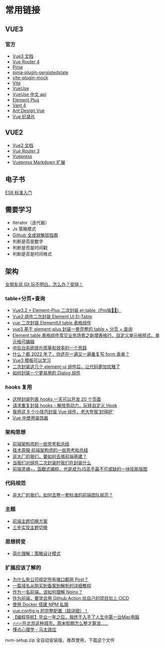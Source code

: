 # 常用链接

## VUE3

### 官方

- [Vue3 文档](https://cn.vuejs.org/)
- [Vue Router 4](https://router.vuejs.org/zh/index.html)
- [Pinia](https://pinia.vuejs.org/zh/index.html)
- [pinia-plugin-persistedstate](https://prazdevs.github.io/pinia-plugin-persistedstate/)
- [vite-plugin-mock](https://github.com/vbenjs/vite-plugin-mock/blob/HEAD/README.zh_CN.md)
- [Vite](https://cn.vitejs.dev/)
- [VueUse](https://vueuse.org/)
- [VueUse 中文 api](https://blog.csdn.net/qq_28550263/article/details/122138846)
- [Element Plus](https://element-plus.org/zh-CN/#/zh-CN)
- [Vant 4](https://vant-contrib.gitee.io/vant/v4/#/zh-CN)
- [Ant Design Vue](https://www.antdv.com/components/overview-cn/)
- [Vue 纪录片](https://www.bilibili.com/video/BV1L7411M7Ut/)

## VUE2

- [Vue2 文档](https://v2.cn.vuejs.org/)
- [Vue Router 3](https://v3.router.vuejs.org/zh/)
- [Vuepress](https://vuepress.vuejs.org/zh/)
- [Vuepress Markdown 扩展](https://vuepress.vuejs.org/zh/guide/markdown.html)

## 电子书

[ES6 标准入门](https://es6.ruanyifeng.com/)

## 需要学习

- Iterator（迭代器）
- Js 策略模式
- [Github 全成就解锁指南](https://juejin.cn/post/7156466154226057230)
- 判断是否是数字
- 判断是否是时间戳
- 判断是否是时间格式

## 架构

[女朋友说 Git 玩不明白，怎么办？安排！](https://juejin.cn/post/7131713973572861966)

### table+分页+查询

- [Vue3.2 + Element-Plus 二次封装 el-table（Pro版🚀🚀）](https://juejin.cn/post/7166068828202336263)
- [Vue2 组件二次封装 Element UI El-Table](https://juejin.cn/post/7138993619955908638)
- [vue 二次封装 ElementUI table 表格组件](https://juejin.cn/post/7099270336557875214)
- [vue3 基于 element-plus 封装一套完整的 table + 分页 + 查询](https://juejin.cn/post/7132755214108459015)
- [Element table 表格组件常见业务场景之新增表格行、自定义单元格样式、单元格可编辑](https://juejin.cn/post/7138829823924764708)
- [中后台系统提升质量和效率的一个思路](https://juejin.cn/post/7158947795087409183)
- [什么？都 2022 年了，你还在一遍又一遍重复写 form 表单？](https://juejin.cn/post/7122344763403010055)
- [Vue3 模板可以学习](https://gitee.com/un-pany/v3-admin-vite)
- [二次封装这几个 element-ui 组件后，让代码更加优雅了](https://juejin.cn/post/7090453016960040967)
- [如何封装一个更易用的 Dialog 组件](https://juejin.cn/post/7097983271820066853)

### hooks 复用

- [这样封装列表 hooks,一天可以开发 20 个页面](https://juejin.cn/post/7165467345648320520)
- [请求重复封装 hooks - 解放劳动力，玩转自定义 Hook](https://juejin.cn/post/7137177180915646471)
- [我用这 9 个小技巧封装 Vue 组件，老大夸我’封得好‘](https://juejin.cn/post/7158969880362876964)
- [Vue 中使用装饰器](https://juejin.cn/post/7056717969660837919)

### 架构思想

- [前端架构师的一些思考和总结](https://juejin.cn/post/7163835739447230501)
- [技术周报·前端架构师的一些思考和总结](https://juejin.cn/post/7154769628416688136)
- [非大厂的我们，要如何去搞前端基建？](https://juejin.cn/post/7144881028661723167)
- [当我们对组件二次封装时我们在封装什么](https://juejin.cn/post/7127925414885851144)
- [前端灵魂~，函数式编程，也是成为JS高手最不可或缺的一块技能版图](https://juejin.cn/post/7163671801472974885)
### 代码规范

- [非大厂的我们，如何去卷一套标准的前端团队规范？](https://juejin.cn/post/7151983972828839943)

### 主题

- [前端主题切换方案](https://juejin.cn/post/7134594122391748615)
- [三步实现主题切换](https://juejin.cn/post/7053031139694346248)

### 思想转变

- [简化理解：策略设计模式](https://juejin.cn/post/7109775731952975902)

### 扩展应该了解的

- [为什么有公司规定所有接口都用 Post？](https://juejin.cn/post/7129685508589879327)
- [一篇域名从购买到备案到解析的详细教程](https://juejin.cn/post/7052257775270756366)
- [作为一名前端，该如何理解 Nginx？](https://juejin.cn/post/7082655545491980301)
- [作为前端，要学会用 Github Action 给自己的项目加上 CICD](https://juejin.cn/post/7113562222852309023)
- [使用 Docker 搭建 NPM 私服](https://juejin.cn/post/7139847677583458312)
- [vue.config.js 的完整配置（超详细）！](https://juejin.cn/post/7130784786343428110)
- [【编程导航】毕业一年之后，我终于入手了人生中第一台Mac电脑](https://juejin.cn/post/7168004843255103501)
- [🔥🔥🔥在北京这种城市，周末假期怎么整才算浪......](https://juejin.cn/post/7155412558659190792)
- [懂点心理学 - 马太效应](https://juejin.cn/post/7146360734933319693)

nvm-setup.zip 全自动安装版，推荐使用，下载这个文件
